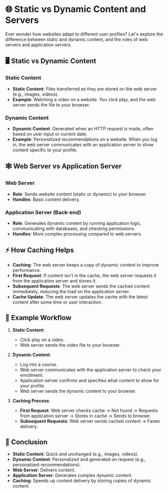 # 🌐 Static vs Dynamic Content and Servers

Ever wonder how websites adapt to different user profiles? Let's explore the difference between static and dynamic content, and the roles of web servers and application servers.

## 🖥️ Static vs Dynamic Content

### Static Content

- **Static Content**: Files transferred as they are stored on the web server (e.g., images, videos).
- **Example**: Watching a video on a website. You click play, and the web server sends the file to your browser.

### Dynamic Content

- **Dynamic Content**: Generated when an HTTP request is made, often based on user input or current date.
- **Example**: Personalized recommendations on a website. When you log in, the web server communicates with an application server to show content specific to your profile.

## 🕸️ Web Server vs Application Server

### Web Server

- **Role**: Sends website content (static or dynamic) to your browser.
- **Handles**: Basic content delivery.

### Application Server (Back-end)

- **Role**: Generates dynamic content by running application logic, communicating with databases, and checking permissions.
- **Handles**: More complex processing compared to web servers.

## ⚡ How Caching Helps

- **Caching**: The web server keeps a copy of dynamic content to improve performance.
- **First Request**: If content isn't in the cache, the web server requests it from the application server and stores it.
- **Subsequent Requests**: The web server sends the cached content immediately, reducing the load on the application server.
- **Cache Update**: The web server updates the cache with the latest content after some time or user interaction.

## 🔄 Example Workflow

1. **Static Content**:

   - Click play on a video.
   - Web server sends the video file to your browser.

2. **Dynamic Content**:

   - Log into a course.
   - Web server communicates with the application server to check your enrollment.
   - Application server confirms and specifies what content to show for your profile.
   - Web server sends the dynamic content to your browser.

3. **Caching Process**:
   - **First Request**: Web server checks cache -> Not found -> Requests from application server -> Stores in cache -> Sends to browser.
   - **Subsequent Requests**: Web server sends cached content -> Faster delivery.

## 📝 Conclusion

- **Static Content**: Quick and unchanged (e.g., images, videos).
- **Dynamic Content**: Personalized and generated on request (e.g., personalized recommendations).
- **Web Server**: Delivers content.
- **Application Server**: Generates complex dynamic content.
- **Caching**: Speeds up content delivery by storing copies of dynamic content.
